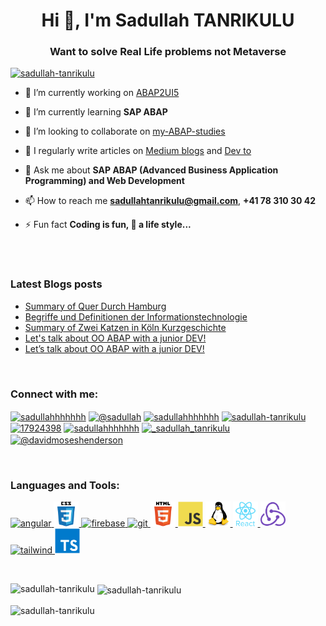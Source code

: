<h1 align="center">Hi 👋, I'm Sadullah TANRIKULU</h1>
<h3 align="center">Want to solve Real Life problems not Metaverse</h3>

<p align="left"> <a href="https://github.com/ryo-ma/github-profile-trophy"><img src="https://github-profile-trophy.vercel.app/?username=sadullah-tanrikulu" alt="sadullah-tanrikulu" /></a> </p>

- 🔭 I’m currently working on [ABAP2UI5](https://github.com/oblomov-dev/abap2ui5)

- 🌱 I’m currently learning **SAP ABAP**

- 👯 I’m looking to collaborate on [my-ABAP-studies](https://exercism.org/tracks/abap)

- 📝 I regularly write articles on [Medium blogs](https://davidmoseshenderson.medium.com/) and [Dev to](https://dev.to/sadullah)

- 💬 Ask me about **SAP ABAP (Advanced Business Application Programming) and Web Development**

- 📫 How to reach me **sadullahtanrikulu@gmail.com**, **+41 78 310 30 42**

- ⚡ Fun fact **Coding is fun, 🥰 a life style...**

<br/>
<br/>

### Latest Blogs posts
<!-- BLOG-POST-LIST:START -->
- [Summary of Quer Durch Hamburg](https://davidmoseshenderson.medium.com/summary-of-quer-durch-hamburg-006c2f59cf77?source=rss-8305f2d3d5a3------2)
- [Begriffe und Definitionen der Informationstechnologie](https://davidmoseshenderson.medium.com/begriffe-und-definitionen-der-informationstechnologie-ab10bb3356f5?source=rss-8305f2d3d5a3------2)
- [Summary of Zwei Katzen in Köln Kurzgeschichte](https://davidmoseshenderson.medium.com/summary-of-zwei-katzen-in-k%C3%B6ln-kurzgeschichte-20c591035db7?source=rss-8305f2d3d5a3------2)
- [Let&#39;s talk about OO ABAP with a junior DEV!](https://dev.to/sadullah/lets-talk-about-oo-abap-with-a-junior-dev-2424)
- [Let’s talk about OO ABAP with a junior DEV!](https://davidmoseshenderson.medium.com/lets-talk-about-oo-abap-with-a-junior-dev-a8348a2a867c?source=rss-8305f2d3d5a3------2)
<!-- BLOG-POST-LIST:END -->

<br/>

<h3 align="left">Connect with me:</h3>
<p align="left">
<a href="https://codepen.io/sadullahhhhhhh" target="blank"><img align="center" src="https://raw.githubusercontent.com/rahuldkjain/github-profile-readme-generator/master/src/images/icons/Social/codepen.svg" alt="sadullahhhhhhh" height="30" width="40" /></a>
<a href="https://dev.to/@sadullah" target="blank"><img align="center" src="https://raw.githubusercontent.com/rahuldkjain/github-profile-readme-generator/master/src/images/icons/Social/devto.svg" alt="@sadullah" height="30" width="40" /></a>
<a href="https://twitter.com/sadullahhhhhhh" target="blank"><img align="center" src="https://raw.githubusercontent.com/rahuldkjain/github-profile-readme-generator/master/src/images/icons/Social/twitter.svg" alt="sadullahhhhhhh" height="30" width="40" /></a>
<a href="https://linkedin.com/in/sadullah-tanrikulu" target="blank"><img align="center" src="https://raw.githubusercontent.com/rahuldkjain/github-profile-readme-generator/master/src/images/icons/Social/linked-in-alt.svg" alt="sadullah-tanrikulu" height="30" width="40" /></a>
<a href="https://stackoverflow.com/users/17924398" target="blank"><img align="center" src="https://raw.githubusercontent.com/rahuldkjain/github-profile-readme-generator/master/src/images/icons/Social/stack-overflow.svg" alt="17924398" height="30" width="40" /></a>
<a href="https://fb.com/sadullahhhhhhh" target="blank"><img align="center" src="https://raw.githubusercontent.com/rahuldkjain/github-profile-readme-generator/master/src/images/icons/Social/facebook.svg" alt="sadullahhhhhhh" height="30" width="40" /></a>
<a href="https://instagram.com/_sadullah_tanrikulu" target="blank"><img align="center" src="https://raw.githubusercontent.com/rahuldkjain/github-profile-readme-generator/master/src/images/icons/Social/instagram.svg" alt="_sadullah_tanrikulu" height="30" width="40" /></a>
<a href="https://medium.com/@davidmoseshenderson" target="blank"><img align="center" src="https://raw.githubusercontent.com/rahuldkjain/github-profile-readme-generator/master/src/images/icons/Social/medium.svg" alt="@davidmoseshenderson" height="30" width="40" /></a>
</p>

<br/>

<h3 align="left">Languages and Tools:</h3>
<p align="left"> <a href="https://angular.io" target="_blank" rel="noreferrer"> <img src="https://angular.io/assets/images/logos/angular/angular.svg" alt="angular" width="40" height="40"/> </a> <a href="https://www.w3schools.com/css/" target="_blank" rel="noreferrer"> <img src="https://raw.githubusercontent.com/devicons/devicon/master/icons/css3/css3-original-wordmark.svg" alt="css3" width="40" height="40"/> </a> <a href="https://firebase.google.com/" target="_blank" rel="noreferrer"> <img src="https://www.vectorlogo.zone/logos/firebase/firebase-icon.svg" alt="firebase" width="40" height="40"/> </a> <a href="https://git-scm.com/" target="_blank" rel="noreferrer"> <img src="https://www.vectorlogo.zone/logos/git-scm/git-scm-icon.svg" alt="git" width="40" height="40"/> </a> <a href="https://www.w3.org/html/" target="_blank" rel="noreferrer"> <img src="https://raw.githubusercontent.com/devicons/devicon/master/icons/html5/html5-original-wordmark.svg" alt="html5" width="40" height="40"/> </a> <a href="https://developer.mozilla.org/en-US/docs/Web/JavaScript" target="_blank" rel="noreferrer"> <img src="https://raw.githubusercontent.com/devicons/devicon/master/icons/javascript/javascript-original.svg" alt="javascript" width="40" height="40"/> </a> <a href="https://www.linux.org/" target="_blank" rel="noreferrer"> <img src="https://raw.githubusercontent.com/devicons/devicon/master/icons/linux/linux-original.svg" alt="linux" width="40" height="40"/> </a> <a href="https://reactjs.org/" target="_blank" rel="noreferrer"> <img src="https://raw.githubusercontent.com/devicons/devicon/master/icons/react/react-original-wordmark.svg" alt="react" width="40" height="40"/> </a> <a href="https://redux.js.org" target="_blank" rel="noreferrer"> <img src="https://raw.githubusercontent.com/devicons/devicon/master/icons/redux/redux-original.svg" alt="redux" width="40" height="40"/> </a> <a href="https://tailwindcss.com/" target="_blank" rel="noreferrer"> <img src="https://www.vectorlogo.zone/logos/tailwindcss/tailwindcss-icon.svg" alt="tailwind" width="40" height="40"/> </a> <a href="https://www.typescriptlang.org/" target="_blank" rel="noreferrer"> <img src="https://raw.githubusercontent.com/devicons/devicon/master/icons/typescript/typescript-original.svg" alt="typescript" width="40" height="40"/> </a> </p>

<br/>

<p><img align="left" src="https://github-readme-stats.vercel.app/api/top-langs?username=sadullah-tanrikulu&show_icons=true&locale=en&layout=compact" alt="sadullah-tanrikulu" /></p>

<p>&nbsp;<img align="center" src="https://github-readme-stats.vercel.app/api?username=sadullah-tanrikulu&show_icons=true&locale=en" alt="sadullah-tanrikulu" /></p>

<p><img align="center" src="https://github-readme-streak-stats.herokuapp.com/?user=sadullah-tanrikulu&" alt="sadullah-tanrikulu" /></p>

